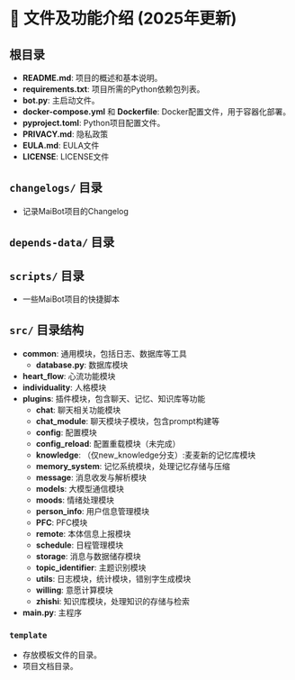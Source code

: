 # 📂 文件及功能介绍 (2025年更新)

## 根目录
- **README.md**: 项目的概述和基本说明。
- **requirements.txt**: 项目所需的Python依赖包列表。
- **bot.py**: 主启动文件。
- **docker-compose.yml** 和 **Dockerfile**: Docker配置文件，用于容器化部署。
- **pyproject.toml**: Python项目配置文件。
- **PRIVACY.md**: 隐私政策
- **EULA.md**: EULA文件
- **LICENSE**: LICENSE文件

## `changelogs/` 目录
- 记录MaiBot项目的Changelog

## `depends-data/` 目录

## `scripts/` 目录
-  一些MaiBot项目的快捷脚本

## `src/` 目录结构
- **common**: 通用模块，包括日志、数据库等工具
  - **database.py**: 数据库模块
- **heart_flow**: 心流功能模块
- **individuality**: 人格模块
- **plugins**: 插件模块，包含聊天、记忆、知识库等功能
  - **chat**: 聊天相关功能模块
  - **chat_module**: 聊天模块子模块，包含prompt构建等
  - **config**: 配置模块
  - **config_reload**: 配置重载模块（未完成）
  - **knowledge**: （仅new_knowledge分支）:麦麦新的记忆库模块
  - **memory_system**: 记忆系统模块，处理记忆存储与压缩
  - **message**: 消息收发与解析模块
  - **models**: 大模型通信模块
  - **moods**: 情绪处理模块
  - **person_info**: 用户信息管理模块
  - **PFC**: PFC模块
  - **remote**: 本体信息上报模块
  - **schedule**: 日程管理模块
  - **storage**: 消息与数据储存模块
  - **topic_identifier**: 主题识别模块
  - **utils**: 日志模块，统计模块，错别字生成模块
  - **willing**: 意愿计算模块
  - **zhishi**: 知识库模块，处理知识的存储与检索
- **main.py**: 主程序

### `template`
- 存放模板文件的目录。
- 项目文档目录。